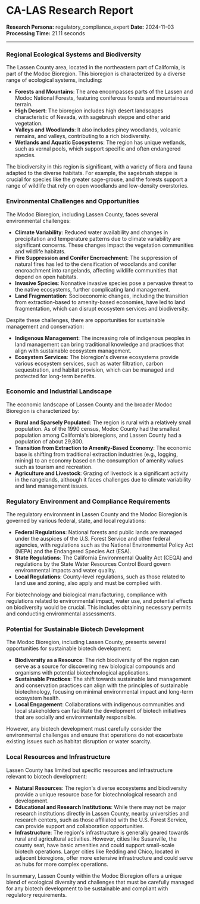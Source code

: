 # CA-LAS Research Report

**Research Persona:** regulatory_compliance_expert
**Date:** 2024-11-03
**Processing Time:** 21.11 seconds

---

### Regional Ecological Systems and Biodiversity

The Lassen County area, located in the northeastern part of California, is part of the Modoc Bioregion. This bioregion is characterized by a diverse range of ecological systems, including:

- **Forests and Mountains**: The area encompasses parts of the Lassen and Modoc National Forests, featuring coniferous forests and mountainous terrain.
- **High Desert**: The bioregion includes high desert landscapes characteristic of Nevada, with sagebrush steppe and other arid vegetation.
- **Valleys and Woodlands**: It also includes piney woodlands, volcanic remains, and valleys, contributing to a rich biodiversity.
- **Wetlands and Aquatic Ecosystems**: The region has unique wetlands, such as vernal pools, which support specific and often endangered species.

The biodiversity in this region is significant, with a variety of flora and fauna adapted to the diverse habitats. For example, the sagebrush steppe is crucial for species like the greater sage-grouse, and the forests support a range of wildlife that rely on open woodlands and low-density overstories.

### Environmental Challenges and Opportunities

The Modoc Bioregion, including Lassen County, faces several environmental challenges:

- **Climate Variability**: Reduced water availability and changes in precipitation and temperature patterns due to climate variability are significant concerns. These changes impact the vegetation communities and wildlife habitats.
- **Fire Suppression and Conifer Encroachment**: The suppression of natural fires has led to the densification of woodlands and conifer encroachment into rangelands, affecting wildlife communities that depend on open habitats.
- **Invasive Species**: Nonnative invasive species pose a pervasive threat to the native ecosystems, further complicating land management.
- **Land Fragmentation**: Socioeconomic changes, including the transition from extraction-based to amenity-based economies, have led to land fragmentation, which can disrupt ecosystem services and biodiversity.

Despite these challenges, there are opportunities for sustainable management and conservation:
- **Indigenous Management**: The increasing role of indigenous peoples in land management can bring traditional knowledge and practices that align with sustainable ecosystem management.
- **Ecosystem Services**: The bioregion's diverse ecosystems provide various ecosystem services, such as water filtration, carbon sequestration, and habitat provision, which can be managed and protected for long-term benefits.

### Economic and Industrial Landscape

The economic landscape of Lassen County and the broader Modoc Bioregion is characterized by:

- **Rural and Sparsely Populated**: The region is rural with a relatively small population. As of the 1990 census, Modoc County had the smallest population among California's bioregions, and Lassen County had a population of about 29,800.
- **Transition from Extraction to Amenity-Based Economy**: The economic base is shifting from traditional extraction industries (e.g., logging, mining) to an economy based on the consumption of amenity values such as tourism and recreation.
- **Agriculture and Livestock**: Grazing of livestock is a significant activity in the rangelands, although it faces challenges due to climate variability and land management issues.

### Regulatory Environment and Compliance Requirements

The regulatory environment in Lassen County and the Modoc Bioregion is governed by various federal, state, and local regulations:

- **Federal Regulations**: National forests and public lands are managed under the auspices of the U.S. Forest Service and other federal agencies, with regulations such as the National Environmental Policy Act (NEPA) and the Endangered Species Act (ESA).
- **State Regulations**: The California Environmental Quality Act (CEQA) and regulations by the State Water Resources Control Board govern environmental impacts and water quality.
- **Local Regulations**: County-level regulations, such as those related to land use and zoning, also apply and must be complied with.

For biotechnology and biological manufacturing, compliance with regulations related to environmental impact, water use, and potential effects on biodiversity would be crucial. This includes obtaining necessary permits and conducting environmental assessments.

### Potential for Sustainable Biotech Development

The Modoc Bioregion, including Lassen County, presents several opportunities for sustainable biotech development:

- **Biodiversity as a Resource**: The rich biodiversity of the region can serve as a source for discovering new biological compounds and organisms with potential biotechnological applications.
- **Sustainable Practices**: The shift towards sustainable land management and conservation practices can align with the principles of sustainable biotechnology, focusing on minimal environmental impact and long-term ecosystem health.
- **Local Engagement**: Collaborations with indigenous communities and local stakeholders can facilitate the development of biotech initiatives that are socially and environmentally responsible.

However, any biotech development must carefully consider the environmental challenges and ensure that operations do not exacerbate existing issues such as habitat disruption or water scarcity.

### Local Resources and Infrastructure

Lassen County has limited but specific resources and infrastructure relevant to biotech development:

- **Natural Resources**: The region's diverse ecosystems and biodiversity provide a unique resource base for biotechnological research and development.
- **Educational and Research Institutions**: While there may not be major research institutions directly in Lassen County, nearby universities and research centers, such as those affiliated with the U.S. Forest Service, can provide support and collaboration opportunities.
- **Infrastructure**: The region's infrastructure is generally geared towards rural and agricultural activities. However, cities like Susanville, the county seat, have basic amenities and could support small-scale biotech operations. Larger cities like Redding and Chico, located in adjacent bioregions, offer more extensive infrastructure and could serve as hubs for more complex operations.

In summary, Lassen County within the Modoc Bioregion offers a unique blend of ecological diversity and challenges that must be carefully managed for any biotech development to be sustainable and compliant with regulatory requirements.